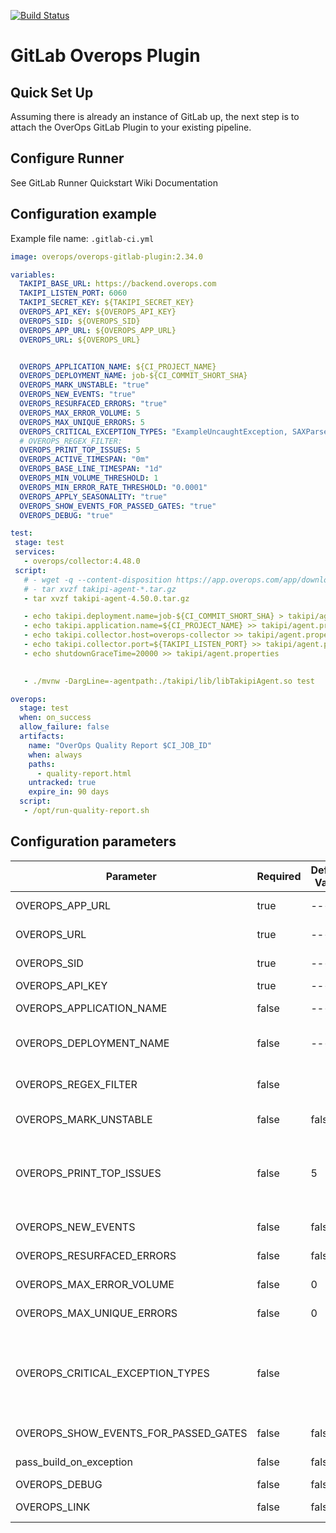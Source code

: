 [![Build Status](https://jenkins-k8s.overops-samples.com/buildStatus/icon?job=overops-gitlab-plugin)](https://jenkins-k8s.overops-samples.com/job/overops-gitlab-plugin/)
# GitLab Overops Plugin
## Quick Set Up
Assuming there is already an instance of GitLab up, the next step is to attach the OverOps GitLab Plugin to your existing pipeline.

## Configure Runner
See GitLab Runner Quickstart Wiki Documentation

## Configuration example

Example file name: `.gitlab-ci.yml`

```yaml
image: overops/overops-gitlab-plugin:2.34.0

variables:
  TAKIPI_BASE_URL: https://backend.overops.com
  TAKIPI_LISTEN_PORT: 6060
  TAKIPI_SECRET_KEY: ${TAKIPI_SECRET_KEY}
  OVEROPS_API_KEY: ${OVEROPS_API_KEY}
  OVEROPS_SID: ${OVEROPS_SID}
  OVEROPS_APP_URL: ${OVEROPS_APP_URL}
  OVEROPS_URL: ${OVEROPS_URL}


  OVEROPS_APPLICATION_NAME: ${CI_PROJECT_NAME}
  OVEROPS_DEPLOYMENT_NAME: job-${CI_COMMIT_SHORT_SHA}
  OVEROPS_MARK_UNSTABLE: "true"
  OVEROPS_NEW_EVENTS: "true"
  OVEROPS_RESURFACED_ERRORS: "true"
  OVEROPS_MAX_ERROR_VOLUME: 5
  OVEROPS_MAX_UNIQUE_ERRORS: 5
  OVEROPS_CRITICAL_EXCEPTION_TYPES: "ExampleUncaughtException, SAXParseException"
  # OVEROPS_REGEX_FILTER:
  OVEROPS_PRINT_TOP_ISSUES: 5
  OVEROPS_ACTIVE_TIMESPAN: "0m"
  OVEROPS_BASE_LINE_TIMESPAN: "1d"
  OVEROPS_MIN_VOLUME_THRESHOLD: 1
  OVEROPS_MIN_ERROR_RATE_THRESHOLD: "0.0001"
  OVEROPS_APPLY_SEASONALITY: "true"
  OVEROPS_SHOW_EVENTS_FOR_PASSED_GATES: "true"
  OVEROPS_DEBUG: "true"

test:
 stage: test
 services:
   - overops/collector:4.48.0
 script:
   # - wget -q --content-disposition https://app.overops.com/app/download?t=sa-tgz
   # - tar xvzf takipi-agent-*.tar.gz
   - tar xvzf takipi-agent-4.50.0.tar.gz

   - echo takipi.deployment.name=job-${CI_COMMIT_SHORT_SHA} > takipi/agent.properties
   - echo takipi.application.name=${CI_PROJECT_NAME} >> takipi/agent.properties
   - echo takipi.collector.host=overops-collector >> takipi/agent.properties
   - echo takipi.collector.port=${TAKIPI_LISTEN_PORT} >> takipi/agent.properties
   - echo shutdownGraceTime=20000 >> takipi/agent.properties

 
   - ./mvnw -DargLine=-agentpath:./takipi/lib/libTakipiAgent.so test

overops:
  stage: test
  when: on_success
  allow_failure: false
  artifacts:
    name: "OverOps Quality Report $CI_JOB_ID"
    when: always
    paths:
      - quality-report.html
    untracked: true
    expire_in: 90 days
  script:
   - /opt/run-quality-report.sh
```

## Configuration parameters
Parameter | Required | Default Value | Description
---------|----------|---------|---------
OVEROPS_APP_URL | true | --- | The OverOps Backend URL(Saas: https://app.overops.com)
OVEROPS_URL | true | --- | The OverOps API Endpoint(Saas: https://api.overops.com)
OVEROPS_SID | true | --- | The OverOps environment identifier (e.g S4567) to inspect data for this build
OVEROPS_API_KEY | true | --- | API Key for interaction with OverOps API
OVEROPS_APPLICATION_NAME | false | --- | Use this parameter if the application name will be static. [Application Name](https://doc.overops.com/docs/naming-your-application-server-deployment) as specified in OverOps
OVEROPS_DEPLOYMENT_NAME  | false | --- | Use this parameter if the deployement_name will be static. [Deployment Name](https://doc.overops.com/docs/naming-your-application-server-deployment) as specified in OverOps
OVEROPS_REGEX_FILTER     | false | | A way to filter out specific event types from affecting the outcome of the OverOps Reliability report.
OVEROPS_MARK_UNSTABLE    | false | false | If set to `true` the build will be failed if any of the above gates are met
OVEROPS_PRINT_TOP_ISSUES  | false | 5 | Prints the top X events (as provided by this parameter) with the highest volume of errors detected within the active time window, This is useful when used in conjunction with Max Error Volume to identify the errors which caused a build to fail
OVEROPS_NEW_EVENTS       | false | false | If any new errors is detected, the build will be marked as failed
OVEROPS_RESURFACED_ERRORS| false | false | If any resurfaced errors is detected, the build will be marked as failed
OVEROPS_MAX_ERROR_VOLUME  | false | 0     | Set the max total error volume allowed. If exceeded the build will be marked as failed
OVEROPS_MAX_UNIQUE_ERRORS | false | 0     | Set the max total error volume allowed. If exceeded the build will be marked as failed
OVEROPS_CRITICAL_EXCEPTION_TYPES | false | | A comma delimited list of exception types that are deemed as severe regardless of their volume.<br>- If any events of any exceptions listed have a count greater than zero, the build will be marked as unstable. Blank to skip this test.<br>*(For example: `NullPointerException,IndexOutOfBoundsException`)*
OVEROPS_SHOW_EVENTS_FOR_PASSED_GATES | false | false | Display events for the quality gates even if the the gates passed.
pass_build_on_exception | false | false | Determines if the build should pass if there are exception/exceptions.
OVEROPS_DEBUG | false | false | For advanced debugging purposes only
OVEROPS_LINK | false | false | Set true if you want to simply generate a link to the report to view later

